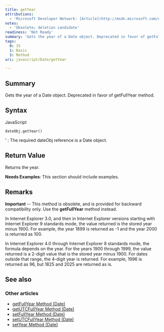 ```yaml
---
title: getYear
attributions:
  - 'Microsoft Developer Network: [Article](http://msdn.microsoft.com/en-us/library/ie/x0a9sc10(v=vs.94).aspx)'
notes:
  - 'Obsolete; deletion candidate'
readiness: 'Not Ready'
summary: 'Gets the year of a Date object. Deprecated in favor of getFullYear method.'
tags:
  0: JS
  1: Basic
  3: Method
uri: javascript/Date/getYear

---
```

## Summary

Gets the year of a Date object. Deprecated in favor of getFullYear method.

## Syntax

<span class="language">JavaScript</span>

    dateObj.getYear()

'
:   The required dateObj reference is a Date object.

## Return Value

Returns the year.

**Needs Examples**: This section should include examples.

## Remarks

**Important** -- This method is obsolete, and is provided for backward compatibility only. Use the **getFullYear** method instead.

In Internet Explorer 3.0, and then in Internet Explorer versions starting with Internet Explorer 9 standards mode, the value returned is the stored year minus 1900. For example, the year 1899 is returned as -1 and the year 2000 is returned as 100.

In Internet Explorer 4.0 through Internet Explorer 8 standards mode, the formula depends on the year. For the years 1900 through 1999, the value returned is a 2-digit value that is the stored year minus 1900. For dates outside that range, the 4-digit year is returned. For example, 1996 is returned as 96, but 1825 and 2025 are returned as is.

## See also

### Other articles

-   [getFullYear Method (Date)](/javascript/Date/getFullYear)
-   [getUTCFullYear Method (Date)](/javascript/Date/getUTCFullYear)
-   [setFullYear Method (Date)](/javascript/Date/setFullYear)
-   [setUTCFullYear Method (Date)](/javascript/Date/setUTCFullYear)
-   [setYear Method (Date)](/javascript/Date/setYear)

